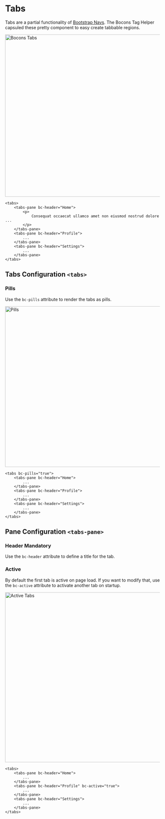 # Tabs

Tabs are a partial functionality of [Bootstrap Navs](https://getbootstrap.com/docs/4.0/components/navs/). The Bocons Tag Helper capsuled these pretty component to easy create tabbable regions.

<img class="img-shadow img-responsive center-block" src="https://raw.githubusercontent.com/brecons/bootstrap-tag-helper/master/docs/images/tabs_01.PNG" width="526" alt="Bocons Tabs">

```markup
<tabs>
    <tabs-pane bc-header="Home">
        <p>
            Consequat occaecat ullamco amet non eiusmod nostrud dolore ...
        </p>
    </tabs-pane>
    <tabs-pane bc-header="Profile">
        ...
    </tabs-pane>
    <tabs-pane bc-header="Settings">
        ...
    </tabs-pane>
</tabs>
```

## Tabs Configuration `<tabs>`

### Pills

Use the `bc-pills` attribute to render the tabs as pills.

<img class="img-shadow img-responsive center-block" src="https://raw.githubusercontent.com/brecons/bootstrap-tag-helper/master/docs/images/tabs_02.PNG" width="521" alt="Pills">

```markup
<tabs bc-pills="true">
    <tabs-pane bc-header="Home">
        ...
    </tabs-pane>
    <tabs-pane bc-header="Profile">
        ...
    </tabs-pane>
    <tabs-pane bc-header="Settings">
        ...
    </tabs-pane>
</tabs>
```

## Pane Configuration `<tabs-pane>`

### Header <span class="badge info">Mandatory</span>

Use the `bc-header` attribute to define a title for the tab.

### Active

By default the first tab is active on page load. If you want to modify that, use the `bc-active` attribute to activate another tab on startup.

<img class="img-shadow img-responsive center-block" src="https://raw.githubusercontent.com/brecons/bootstrap-tag-helper/master/docs/images/tabs_03.PNG" width="551" alt="Active Tabs">

```markup
<tabs>
    <tabs-pane bc-header="Home">
        ...
    </tabs-pane>
    <tabs-pane bc-header="Profile" bc-active="true">
        ...
    </tabs-pane>
    <tabs-pane bc-header="Settings">
        ...
    </tabs-pane>
</tabs>
```